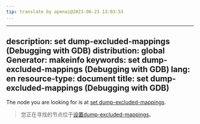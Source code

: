 ```yaml
---
tip: translate by openai@2023-06-23 13:03:53
...
```

---
description: set dump-excluded-mappings (Debugging with GDB)
distribution: global
Generator: makeinfo
keywords: set dump-excluded-mappings (Debugging with GDB)
lang: en
resource-type: document
title: set dump-excluded-mappings (Debugging with GDB)
---

The node you are looking for is at [set dump-excluded-mappings](Core-File-Generation.html#set-dump_002dexcluded_002dmappings).

> 您正在寻找的节点位于[设置dump-excluded-mappings](Core-File-Generation.html#set-dump_002dexcluded_002dmappings)。
